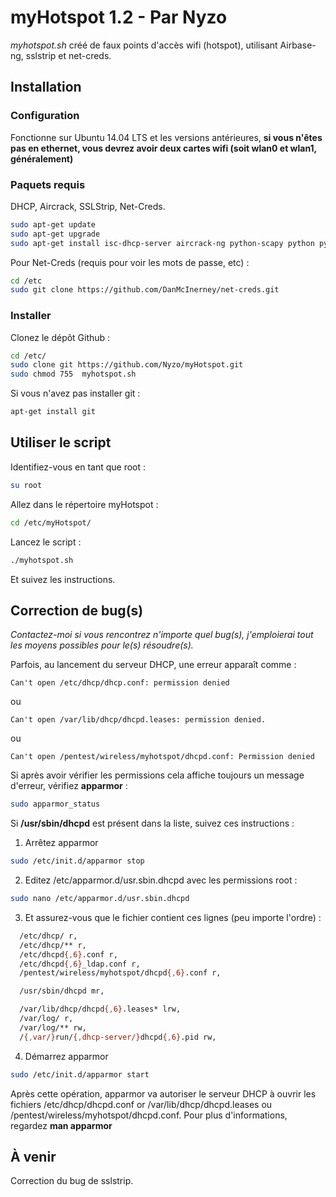 # myHotspot 1.2 - Par Nyzo
*myhotspot.sh* créé de faux points d'accès wifi (hotspot), utilisant Airbase-ng, sslstrip et net-creds.
## Installation
### Configuration
Fonctionne sur Ubuntu 14.04 LTS et les versions antérieures, **si vous n'êtes pas en ethernet, vous devrez avoir deux cartes wifi (soit wlan0 et wlan1, généralement)**
### Paquets requis
DHCP, Aircrack, SSLStrip, Net-Creds.
```sh
sudo apt-get update
sudo apt-get upgrade
sudo apt-get install isc-dhcp-server aircrack-ng python-scapy python python-twisted sslstrip
```
Pour Net-Creds (requis pour voir les mots de passe, etc) :
```sh
cd /etc
sudo git clone https://github.com/DanMcInerney/net-creds.git
```
### Installer
Clonez le dépôt Github :
```sh
cd /etc/
sudo clone git https://github.com/Nyzo/myHotspot.git
sudo chmod 755  myhotspot.sh
```
Si vous n'avez pas installer git :
```sh
apt-get install git
```
## Utiliser le script
Identifiez-vous en tant que root :
```sh
su root
```
Allez dans le répertoire myHotspot :
```sh
cd /etc/myHotspot/
```
Lancez le script :
```sh
./myhotspot.sh
```
Et suivez les instructions.
## Correction de bug(s)
*Contactez-moi si vous rencontrez n'importe quel bug(s), j'emploierai tout les moyens possibles pour le(s) résoudre(s).*

Parfois, au lancement du serveur DHCP, une erreur apparaît comme :
```
Can't open /etc/dhcp/dhcp.conf: permission denied
```
ou
```
Can't open /var/lib/dhcp/dhcpd.leases: permission denied.
```
ou
```
Can't open /pentest/wireless/myhotspot/dhcpd.conf: Permission denied
```

Si après avoir vérifier les permissions cela affiche toujours un message d'erreur, vérifiez **apparmor** :
```sh
sudo apparmor_status
```

Si **/usr/sbin/dhcpd** est présent dans la liste, suivez ces instructions :

1. Arrêtez apparmor
```sh
sudo /etc/init.d/apparmor stop
```
2. Editez /etc/apparmor.d/usr.sbin.dhcpd avec les permissions root :
```sh
sudo nano /etc/apparmor.d/usr.sbin.dhcpd
```
3. Et assurez-vous que le fichier contient ces lignes (peu importe l'ordre) :
```sh
  /etc/dhcp/ r,
  /etc/dhcp/** r,
  /etc/dhcpd{,6}.conf r,
  /etc/dhcpd{,6}_ldap.conf r,
  /pentest/wireless/myhotspot/dhcpd{,6}.conf r,

  /usr/sbin/dhcpd mr,

  /var/lib/dhcp/dhcpd{,6}.leases* lrw,
  /var/log/ r,
  /var/log/** rw,
  /{,var/}run/{,dhcp-server/}dhcpd{,6}.pid rw,
```
4. Démarrez apparmor
```sh
sudo /etc/init.d/apparmor start
```

Après cette opération, apparmor va autoriser le serveur DHCP à ouvrir les fichiers /etc/dhcp/dhcpd.conf or /var/lib/dhcp/dhcpd.leases ou /pentest/wireless/myhotspot/dhcpd.conf. Pour plus d'informations, regardez **man apparmor**

## À venir
Correction du bug de sslstrip.
